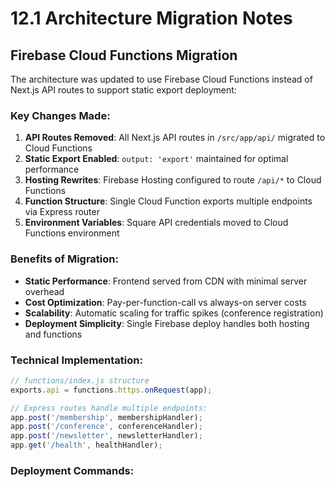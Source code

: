 # 12.1 Architecture Migration Notes

## Firebase Cloud Functions Migration
The architecture was updated to use Firebase Cloud Functions instead of Next.js API routes to support static export deployment:

### Key Changes Made:
1. **API Routes Removed**: All Next.js API routes in `/src/app/api/` migrated to Cloud Functions
2. **Static Export Enabled**: `output: 'export'` maintained for optimal performance
3. **Hosting Rewrites**: Firebase Hosting configured to route `/api/*` to Cloud Functions
4. **Function Structure**: Single Cloud Function exports multiple endpoints via Express router
5. **Environment Variables**: Square API credentials moved to Cloud Functions environment

### Benefits of Migration:
- **Static Performance**: Frontend served from CDN with minimal server overhead
- **Cost Optimization**: Pay-per-function-call vs always-on server costs
- **Scalability**: Automatic scaling for traffic spikes (conference registration)
- **Deployment Simplicity**: Single Firebase deploy handles both hosting and functions

### Technical Implementation:
```javascript
// functions/index.js structure
exports.api = functions.https.onRequest(app);

// Express routes handle multiple endpoints:
app.post('/membership', membershipHandler);
app.post('/conference', conferenceHandler);
app.post('/newsletter', newsletterHandler);
app.get('/health', healthHandler);
```

### Deployment Commands:
```bash